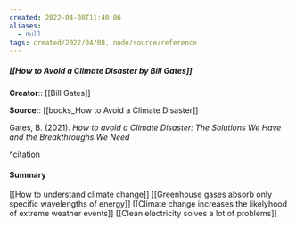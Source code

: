 ```yaml
---
created: 2022-04-08T11:40:06 
aliases:
  - null
tags: created/2022/04/08, node/source/reference
---
```


##### [[How to Avoid a Climate Disaster by Bill Gates]]

**Creator**:: [[Bill Gates]]
 
**Source**:: [[books_How to Avoid a Climate Disaster]]

Gates, B. (2021). *How to avoid a Climate Disaster: The Solutions We Have and the Breakthroughs We Need*

^citation

#### Summary
[[How to understand climate change]]
[[Greenhouse gases absorb only specific wavelengths of energy]]
[[Climate change increases the likelyhood of extreme weather events]]
[[Clean electricity solves a lot of problems]]